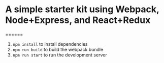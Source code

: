 # A simple starter kit using Webpack, Node+Express, and React+Redux
======

1. `npm install` to install dependencies
2. `npm run build` to build the webpack bundle
3. `npm run start` to run the development server
